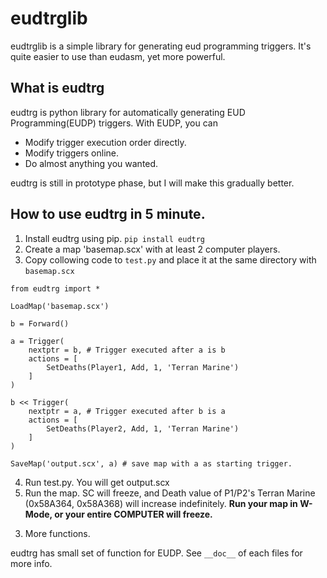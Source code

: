 eudtrglib
=========

eudtrglib is a simple library for generating eud programming triggers. It's
quite easier to use than eudasm, yet more powerful.


What is eudtrg
--------------

   eudtrg is python library for automatically generating EUD Programming(EUDP) triggers. With EUDP, you can

   - Modify trigger execution order directly.
   - Modify triggers online.
   - Do almost anything you wanted.

   eudtrg is still in prototype phase, but I will make this gradually better.



How to use eudtrg in 5 minute.
------------------------------

   1. Install eudtrg using pip. ``pip install eudtrg``
   2. Create a map 'basemap.scx' with at least 2 computer players.
   3. Copy collowing code to ``test.py`` and place it at the same directory with ``basemap.scx``

   ```
   from eudtrg import *

   LoadMap('basemap.scx')

   b = Forward()

   a = Trigger(
       nextptr = b, # Trigger executed after a is b
       actions = [
           SetDeaths(Player1, Add, 1, 'Terran Marine')
       ]
   )

   b << Trigger(
       nextptr = a, # Trigger executed after b is a
       actions = [
           SetDeaths(Player2, Add, 1, 'Terran Marine')
       ]
   )

   SaveMap('output.scx', a) # save map with a as starting trigger.
   ```

   4. Run test.py. You will get output.scx
   5. Run the map. SC will freeze, and Death value of P1/P2's Terran Marine (0x58A364, 0x58A368) will increase indefinitely.
      **Run your map in W-Mode, or your entire COMPUTER will freeze.**

 3) More functions.

   eudtrg has small set of function for EUDP. See ``__doc__`` of each files for more info.
